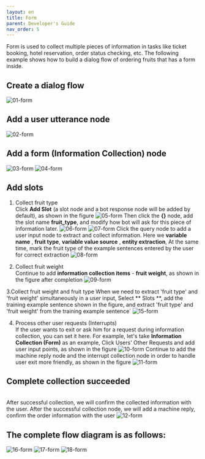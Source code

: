 ```yaml
---
layout: en
title: Form
parent: Developer's Guide
nav_order: 5
---
```


Form is used to collect multiple pieces of information in tasks like ticket booking, hotel reservation, order status checking, etc.  The following example shows how to build a dialog flow of ordering fruits that has a form inside. 

## Create a dialog flow
   ![01-form](/assets/images/tutorial/form/01-form.png)

## Add a user utterance node
   ![02-form](/assets/images/tutorial/form/02-form.png)

## Add a form (Information Collection) node
  ![03-form](/assets/images/tutorial/form/03-form.png)
  ![04-form](/assets/images/tutorial/form/04-form.png)
  
## Add slots
  1. Collect fruit type
    <br/> 
     Click **Add Slot** (a slot node and a bot response node will be added by default), as shown in the figure
     ![05-form](/assets/images/tutorial/form/05-form.png)
     Then click the **{}** node, add the slot name **fruit_type**, and modify how bot will ask for this piece of information later.
     ![06-form](/assets/images/tutorial/form/06-form.png)
     ![07-form](/assets/images/tutorial/form/07-form.png)
     Click the query node to add a user input node to extract and collect information. Here we **variable name** , **fruit type**, **variable value source** , **entity extraction**,
     At the same time, mark the fruit type of the example sentences entered by the user for correct extraction
     ![08-form](/assets/images/tutorial/form/08-form.png)

  2. Collect fruit weight
     <br/>
     Continue to add **information collection items** - **fruit weight**, as shown in the figure after completion
     ![09-form](/assets/images/tutorial/form/09-form.png)
  
  3.Collect fruit weight and fruit type
    When we need to extract 'fruit type' and 'fruit weight' simultaneously in a user input, Select ** Slots **, add the training example sentence shown in the figure, and extract 'fruit type' and 'fruit weight' from the training example sentence`
    ![15-form](/assets/images/tutorial/form/15-form.png)

  4. Process other user requests (Interrupts)
     <br/>
     If the user wants to exit or ask him for a request during information collection, you can set it here. For example, let's take **Information Collection (Form)** as an example,
     Click Users' Other Requests and add user input points, as shown in the figure
     ![10-form](/assets/images/tutorial/form/10-form.png)
     Continue to add the machine reply node and the interrupt collection node in order to handle user exit more friendly, as shown in the figure
     ![11-form](/assets/images/tutorial/form/11-form.png)

## Complete collection succeeded
  <br/>After successful collection, we will confirm the collected information with the user. After the successful collection node, we will add a machine reply, confirm the order information with the user
![12-form](/assets/images/tutorial/form/12-form.png)

## The complete flow diagram is as follows:
  ![16-form](/assets/images/tutorial/form/16-form.png)
  ![17-form](/assets/images/tutorial/form/17-form.png)
  ![18-form](/assets/images/tutorial/form/18-form.png)
